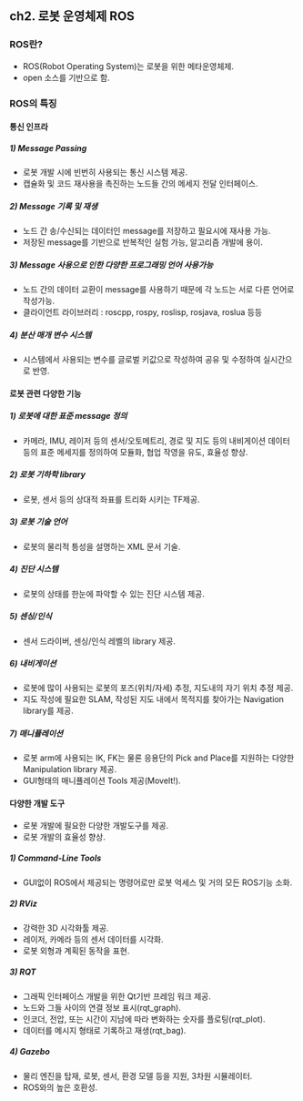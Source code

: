 ## ch2. 로봇 운영체제 ROS

### ROS란?
* ROS(Robot Operating System)는 로봇을 위한 메타운영체제.
* open 소스를 기반으로 함.

### ROS의 특징
#### 통신 인프라
##### 1) Message Passing
  * 로봇 개발 시에 빈번히 사용되는 통신 시스템 제공.
  * 캡슐화 및 코드 재사용을 촉진하는 노드들 간의 메세지 전달 인터페이스.
##### 2) Message 기록 및 재생
  * 노드 간 송/수신되는 데이터인 message를 저장하고 필요시에 재사용 가능.
  * 저장된 message를 기반으로 반복적인 실험 가능, 알고리즘 개발에 용이.
##### 3) Message 사용으로 인한 다양한 프로그래밍 언어 사용가능
  * 노드 간의 데이터 교환이 message를 사용하기 때문에 각 노드는 서로 다른 언어로 작성가능. 
  * 클라이언트 라이브러리 : roscpp, rospy, roslisp, rosjava, roslua 등등
##### 4) 분산 매개 변수 시스템
  * 시스템에서 사용되는 변수를 글로벌 키값으로 작성하여 공유 및 수정하여 실시간으로 반영.

#### 로봇 관련 다양한 기능
##### 1) 로봇에 대한 표준 message 정의
  * 카메라, IMU, 레이저 등의 센서/오토메트리, 경로 및 지도 등의 내비게이션 데이터 등의
    표준 메세지를 정의하여 모듈화, 협업 작영을 유도, 효율성 향상.
##### 2) 로봇 기하학 library
  * 로봇, 센서 등의 상대적 좌표를 트리화 시키는 TF제공.
##### 3) 로봇 기술 언어
  * 로봇의 물리적 틍성을 설명하는 XML 문서 기술.
##### 4) 진단 시스템
  * 로봇의 상태를 한눈에 파악할 수 있는 진단 시스템 제공.
##### 5) 센싱/인식
  * 센서 드라이버, 센싱/인식 레벨의 library 제공.
##### 6) 내비게이션
  * 로봇에 많이 사용되는 로봇의 포즈(위치/자세) 추정, 지도내의 자기 위치 추정 제공.
  * 지도 작성에 필요한 SLAM, 작성된 지도 내에서 목적지를 찾아가는 Navigation library를 제공.
##### 7) 매니퓰레이션
  * 로봇 arm에 사용되는 IK, FK는 물론 응용단의 Pick and Place를 지원하는 다양한 Manipulation library 제공.
  * GUI형태의 매니퓰레이션 Tools 제공(MoveIt!).

#### 다양한 개발 도구
* 로봇 개발에 필요한 다양한 개발도구를 제공.
* 로봇 개발의 효율성 향상.
##### 1) Command-Line Tools
  * GUI없이 ROS에서 제공되는 명령어로만 로봇 억세스 및 거의 모든 ROS기능 소화.
##### 2) RViz
  * 강력한 3D 시각화툴 제공.
  * 레이저, 카메라 등의 센서 데이터를 시각화.
  * 로봇 외형과 계획된 동작을 표현.
##### 3) RQT
  * 그래픽 인터페이스 개발을 위한 Qt기반 프레임 워크 제공.
  * 노드와 그들 사이의 연결 정보 표시(rqt_graph).
  * 인코더, 전압, 또는 시간이 지남에 따라 변화하는 숫자를 플로팅(rqt_plot).
  * 데이터를 메시지 형태로 기록하고 재생(rqt_bag).
##### 4) Gazebo
  * 물리 엔진을 탑재, 로봇, 센서, 환경 모델 등을 지원, 3차원 시뮬레이터.
  * ROS와의 높은 호환성.
